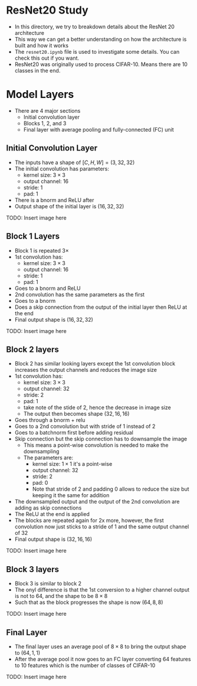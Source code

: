 # ResNet20 Study
- In this directory, we try to breakdown details about the ResNet 20 architecture
- This way we can get a better understanding on how the architecture is built and how it works
- The `resnet20.ipynb` file is used to investigate some details. You can check this out if you want.
- ResNet20 was originally used to process CIFAR-10. Means there are 10 classes in the end.

# Model Layers
- There are 4 major sections
  - Initial convolution layer
  - Blocks 1, 2, and 3
  - Final layer with average pooling and fully-connected (FC) unit

## Initial Convolution Layer
- The inputs have a shape of $[C,H,W] = (3,32,32)$
- The initial convolution has parameters:
  - kernel size: $3 \times 3$
  - output channel: 16
  - stride: 1
  - pad: 1
- There is a bnorm and ReLU after
- Output shape of the initial layer is $(16,32,32)$ 

TODO: Insert image here

## Block 1 Layers
- Block 1 is repeated $3 \times$
- 1st convolution has:
  - kernel size: $3 \times 3$
  - output channel: 16
  - stride: 1
  - pad: 1
- Goes to a bnorm and ReLU
- 2nd convolution has the same parameters as the first
- Goes to a bnorm
- Does a skip connection from the output of the initial layer then ReLU at the end
- Final output shape is $(16,32,32)$ 

TODO: Insert image here

## Block 2 layers
- Block 2 has similar looking layers except the 1st convolution block increases the output channels and reduces the image size
- 1st convolution has:
  - kernel size: $3 \times 3$
  - output channel: 32
  - stride: 2
  - pad: 1
  - take note of the stide of 2, hence the decrease in image size
  - The output then becomes shape $(32,16,16)$  
- Goes through a bnorm + relu
- Goes to a 2nd convolution but with stride of 1 instead of 2
- Goes to a batchnorm first before adding residual
- Skip connection but the skip connection has to downsample the image
  - This means a point-wise convolution is needed to make the downsampling
  - The parameters are:
    - kernel size: $1 \times 1$ it's a point-wise
    - output channel: 32
    - stride: 2
    - pad: 0
    - Note that stride of 2 and padding 0 allows to reduce the size but keeping it the same for addition
- The downsampled output and the output of the 2nd convolution are adding as skip connections
- The ReLU at the end is applied
- The blocks are repeated again for 2x more, however, the first convolution now just sticks to a stride of 1 and the same output channel of 32
- Final output shape is $(32,16,16)$ 

TODO: Insert image here

## Block 3 layers
- Block 3 is similar to block 2
- The onyl difference is that the 1st conversion to a higher channel output is not to 64, and the shape to be $8 \times 8$
- Such that as the block progresses the shape is now $(64,8,8)$

TODO: Insert image here

## Final Layer
- The final layer uses an average pool of $8 \times 8$ to bring the output shape to $(64,1,1)$
- After the average pool it now goes to an FC layer converting 64 features to 10 features which is the number of classes of CIFAR-10

TODO: Insert image here